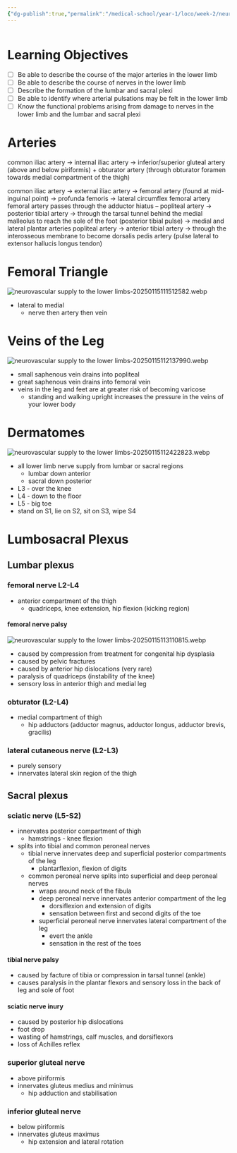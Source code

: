 ```yaml
---
{"dg-publish":true,"permalink":"/medical-school/year-1/loco/week-2/neurovascular-supply-to-the-lower-limbs/","tags":["loco"]}
---
```


```table-of-contents
```
# Learning Objectives
- [ ] Be able to describe the course of the major arteries in the lower limb
- [ ] Be able to describe the course of nerves in the lower limb
- [ ] Describe the formation of the lumbar and sacral plexi
- [ ] Be able to identify where arterial pulsations may be felt in the lower limb
- [ ] Know the functional problems arising from damage to nerves in the lower limb and the lumbar and sacral plexi

# Arteries
common iliac artery -> internal iliac artery -> inferior/superior gluteal artery (above and below piriformis) + obturator artery (through obturator foramen towards medial compartment of the thigh)

common iliac artery -> external iliac artery -> femoral artery (found at mid-inguinal point) -> profunda femoris -> lateral circumflex femoral artery
femoral artery passes through the adductor hiatus – popliteal artery -> posterior tibial artery -> through the tarsal tunnel behind the medial malleolus to reach the sole of the foot (posterior tibial pulse) -> medial and lateral plantar arteries
popliteal artery -> anterior tibial artery -> through the interosseous membrane to become dorsalis pedis artery (pulse lateral to extensor hallucis longus tendon)

# Femoral Triangle
![neurovascular supply to the lower limbs-20250115111512582.webp](/img/user/Medical%20School/Year%201/loco/week%202/attachments/neurovascular%20supply%20to%20the%20lower%20limbs-20250115111512582.webp)
- lateral to medial
	- nerve then artery then vein

# Veins of the Leg
![neurovascular supply to the lower limbs-20250115112137990.webp](/img/user/Medical%20School/Year%201/loco/week%202/attachments/neurovascular%20supply%20to%20the%20lower%20limbs-20250115112137990.webp)
- small saphenous vein drains into popliteal
- great saphenous vein drains into femoral vein
- veins in the leg and feet are at greater risk of becoming varicose
	- standing and walking upright increases the pressure in the veins of your lower body

# Dermatomes
![neurovascular supply to the lower limbs-20250115112422823.webp](/img/user/Medical%20School/Year%201/loco/week%202/attachments/neurovascular%20supply%20to%20the%20lower%20limbs-20250115112422823.webp)
- all lower limb nerve supply from lumbar or sacral regions
	- lumbar down anterior
	- sacral down posterior
- L3 - over the knee
- L4 - down to the floor
- L5 - big toe
- stand on S1, lie on S2, sit on S3, wipe S4

# Lumbosacral Plexus
## Lumbar plexus
### femoral nerve L2-L4
- anterior compartment of the thigh
	- quadriceps, knee extension, hip flexion (kicking region)
#### femoral nerve palsy
![neurovascular supply to the lower limbs-20250115113110815.webp](/img/user/Medical%20School/Year%201/loco/week%202/attachments/neurovascular%20supply%20to%20the%20lower%20limbs-20250115113110815.webp)
- caused by compression from treatment for congenital hip dysplasia
- caused by pelvic fractures
- caused by anterior hip dislocations (very rare)
- paralysis of quadriceps (instability of the knee)
- sensory loss in anterior thigh and medial leg
### obturator (L2-L4)
- medial compartment of thigh
	- hip adductors (adductor magnus, adductor longus, adductor brevis, gracilis)
### lateral cutaneous nerve (L2-L3)
- purely sensory
- innervates lateral skin region of the thigh
## Sacral plexus
### sciatic nerve (L5-S2)
- innervates posterior compartment of thigh
	- hamstrings - knee flexion
- splits into tibial and common peroneal nerves
	- tibial nerve innervates deep and superficial posterior compartments of the leg
		- plantarflexion, flexion of digits
	- common peroneal nerve splits into superficial and deep peroneal nerves
		- wraps around neck of the fibula
		- deep peroneal nerve innervates anterior compartment of the leg
			- dorsiflexion and extension of digits
			- sensation between first and second digits of the toe
		- superficial peroneal nerve innervates lateral compartment of the leg
			- evert the ankle
			- sensation in the rest of the toes
#### tibial nerve palsy
- caused by facture of tibia or compression in tarsal tunnel (ankle)
- causes paralysis in the plantar flexors and sensory loss in the back of leg and sole of foot
#### sciatic nerve inury
- caused by posterior hip dislocations
- foot drop
- wasting of hamstrings, calf muscles, and dorsiflexors
- loss of Achilles reflex
### superior gluteal nerve
- above piriformis
- innervates gluteus medius and minimus
	- hip adduction and stabilisation
### inferior gluteal nerve
- below piriformis
- innervates gluteus maximus
	- hip extension and lateral rotation